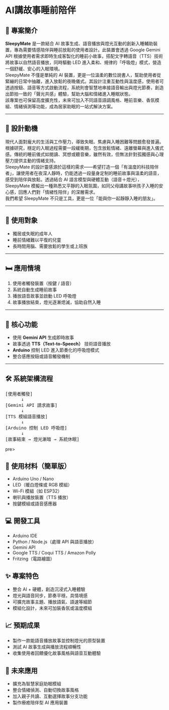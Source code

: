 # AI講故事睡前陪伴

## 📘 專案簡介  
**SleepyMate** 是一款結合 AI 故事生成、語音播放與燈光互動的創新入睡輔助裝置，專為需要情感陪伴與睡前放鬆的使用者設計。此裝置會透過 Google Gemini API 根據使用者需求即時生成客製化的睡前小故事，搭配文字轉語音（TTS）技術將故事以自然語音播放，同時驅動 LED 進入柔和、規律的「呼吸燈」模式，營造一個舒緩、安心的入眠環境。
<br>
SleepyMate 不僅是單純的 AI 裝置，更是一位溫柔的數位說書人，幫助使用者從緊繃的日常中抽離，進入放鬆的夜晚儀式。其設計注重互動性與溫度感，使用者可透過按鈕、語音等方式啟動流程，系統則會智慧地串接語音輸出與燈光節奏，創造出節拍一致的「聲光共感」體驗，幫助大腦和情緒進入睡眠狀態。
<br>
該專案也可保留高度擴充性，未來可加入不同語音語調風格、睡前音樂、香氛模組、情緒偵測等功能，成為居家助眠的一站式解決方案。

---

## 🎯 設計動機  
現代人面對龐大的生活與工作壓力，導致失眠、焦慮與入睡困難等問題愈發普遍。根據研究，穩定的入眠過程需要一段緩衝期，包含放鬆情緒、遠離螢幕與進入儀式感。傳統的睡前儀式如閱讀、冥想或聽音樂，雖然有效，但無法針對孤獨感與心理壓力提供主動的情緒支持。
<br>
SleepyMate 的設計靈感源於這樣的需求——希望打造一個「有溫度的科技陪伴者」，讓使用者在夜深人靜時，仍能透過一段量身定制的睡前故事與溫柔的語音，感受到陪伴與放鬆。透過結合 AI 語言模型與硬體互動（語音＋燈光），SleepyMate 模擬出一種熟悉又平靜的入眠氛圍，如同父母講故事哄孩子入睡的安心感，回應人們對「情緒性陪伴」的深層需求。
<br>
我們希望 SleepyMate 不只是工具，更是一位「能與你一起靜靜入睡的朋友」。

---

## 👤 使用對象  
- 獨居或失眠的成年人  
- 睡前情緒難以平復的兒童  
- 長時間用腦、需要放鬆的學生或上班族  

---

## 🛏️ 應用情境  
1. 使用者觸發裝置（按鍵 / 語音）  
2. 系統自動生成睡前故事  
3. 播放語音故事並啟動 LED 呼吸燈  
4. 故事播放結束，燈光逐漸熄滅，協助自然入睡  

---

## 🌟 核心功能  
- 使用 **Gemini API** 生成即時故事  
- 故事透過 **TTS（Text-to-Speech）** 技術語音播放  
- **Arduino** 控制 LED 進入節奏化的呼吸燈模式  
- 整合感應按鈕或語音觸發機制  

---

## 🛠️ 系統架構流程  
<pre>
[使用者觸發]
      ↓
[Gemini API 請求故事]
      ↓
[TTS 模組語音播放]
      ↓
[Arduino 控制 LED 呼吸燈]
      ↓
[故事結束 → 燈光漸暗 → 系統休眠]
</pre>pre>
## 🔧 使用材料（簡單版）  
- Arduino Uno / Nano  
- LED（暖白燈條或 RGB 模組）  
- Wi-Fi 模組（如 ESP32）  
- 喇叭與播放裝置（TTS 播放）  
- 按鍵模組或語音感應器  

## 💻 開發工具  
- Arduino IDE  
- Python / Node.js（處理 API 與語音播放）  
- Gemini API  
- Google TTS / Coqui TTS / Amazon Polly  
- Fritzing（電路繪圖）

## ✨ 專案特色  
- 整合 AI + 硬體，創造沉浸式入睡體驗  
- 燈光與語音同步，節奏平穩，具情境感  
- 可擴充故事主題、播放語氣、語速等細節  
- 模組化設計，未來可加裝香氛或溫度模組

## 📈 預期成果  
- 製作一款能語音播放故事並控制燈光的原型裝置  
- 測試 AI 故事生成與播放流程順暢性  
- 收集使用者回饋優化故事風格與語音互動體驗

## 🚀 未來應用  
- 擴充為智慧家庭助眠模組  
- 整合情緒偵測、自動切換故事風格  
- 加入親子共讀、互動選擇故事分支功能  
- 製作療癒陪伴型 AI 應用裝置
